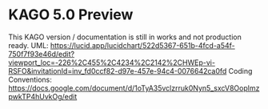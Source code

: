# KAGO 5.0 Preview

This KAGO version / documentation is still in works and not production ready.
UML: https://lucid.app/lucidchart/522d5367-651b-4fcd-a54f-750f7f93e46d/edit?viewport_loc=-226%2C455%2C4234%2C2142%2CHWEp-vi-RSFO&invitationId=inv_fd0ccf82-d97e-457e-94c4-0076642ca0fd
Coding Conventions: https://docs.google.com/document/d/1oTyA35vclzrruk0Nyn5_sxcV8OoplmzpwkTP4hUvkOg/edit

